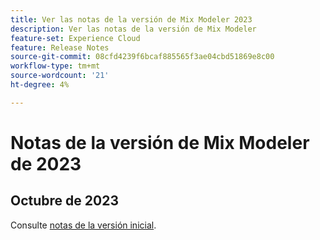 ```yaml
---
title: Ver las notas de la versión de Mix Modeler 2023
description: Ver las notas de la versión de Mix Modeler
feature-set: Experience Cloud
feature: Release Notes
source-git-commit: 08cfd4239f6bcaf885565f3ae04cbd51869e8c00
workflow-type: tm+mt
source-wordcount: '21'
ht-degree: 4%

---
```


# Notas de la versión de Mix Modeler de 2023

## Octubre de 2023

Consulte [notas de la versión inicial](latest.md).

